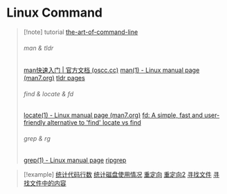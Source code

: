 # Linux Command

> [!note] tutorial 
> [the-art-of-command-line](https://github.com/jlevy/the-art-of-command-line/blob/master/README-zh.md)
> ###### man & tldr
> [man快速入门 | 官方文档 (oscc.cc)](https://ysyx.oscc.cc/docs/ics-pa/man.html)
> [man(1) - Linux manual page (man7.org)](https://www.man7.org/linux/man-pages/man1/man.1.html#DESCRIPTION)
> [tldr pages](https://tldr.sh/)
> ###### find & locate & fd
> [locate(1) - Linux manual page (man7.org)](https://www.man7.org/linux/man-pages/man1/locate.1.html)
> [fd: A simple, fast and user-friendly alternative to 'find' ](https://github.com/sharkdp/fd)
> [locate vs find](https://unix.stackexchange.com/questions/60205/locate-vs-find-usage-pros-and-cons-of-each-other)
> ###### grep & rg
> [grep(1) - Linux manual page](https://www.man7.org/linux/man-pages/man1/grep.1.html)
> [ ripgrep ](https://github.com/BurntSushi/ripgrep?tab=readme-ov-file#quick-examples-comparing-tools)



> [!example]
> [统计代码行数](https://ysyx.oscc.cc/docs/ics-pa/linux.html#%E7%BB%9F%E8%AE%A1%E4%BB%A3%E7%A0%81%E8%A1%8C%E6%95%B0)
> [统计磁盘使用情况](https://ysyx.oscc.cc/docs/ics-pa/linux.html#%E7%BB%9F%E8%AE%A1%E7%A3%81%E7%9B%98%E4%BD%BF%E7%94%A8%E6%83%85%E5%86%B5)
> [重定向](https://ysyx.oscc.cc/docs/ics-pa/linux.html#%E4%BD%BF%E7%94%A8%E9%87%8D%E5%AE%9A%E5%90%91)
> [重定向2](files/slides/6.null/missing%20semester%20en.pdf#page=4&selection=147,0,147,8)
> [寻找文件](files/slides/6.null/missing%20semester%20en.pdf#page=15&selection=157,0,157,13)
> [寻找文件中的内容](files/slides/6.null/missing%20semester%20en.pdf#page=16&selection=235,0,235,12)
